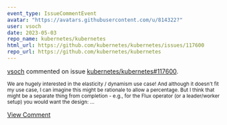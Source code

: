 ```yaml
---
event_type: IssueCommentEvent
avatar: "https://avatars.githubusercontent.com/u/814322?"
user: vsoch
date: 2023-05-03
repo_name: kubernetes/kubernetes
html_url: https://github.com/kubernetes/kubernetes/issues/117600
repo_url: https://github.com/kubernetes/kubernetes
---
```


<a href='https://github.com/vsoch' target='_blank'>vsoch</a> commented on issue <a href='https://github.com/kubernetes/kubernetes/issues/117600' target='_blank'>kubernetes/kubernetes#117600</a>.

<small>We are hugely interested in the elasticity / dynamism use case! And although it doesn't fit my use case, I can imagine this might be rationale to allow a percentage. But I think that might be a separate thing from completion - e.g., for the Flux operator (or a leader/worker setup) you would want the design:...</small>

<a href='https://github.com/kubernetes/kubernetes/issues/117600' target='_blank'>View Comment</a>